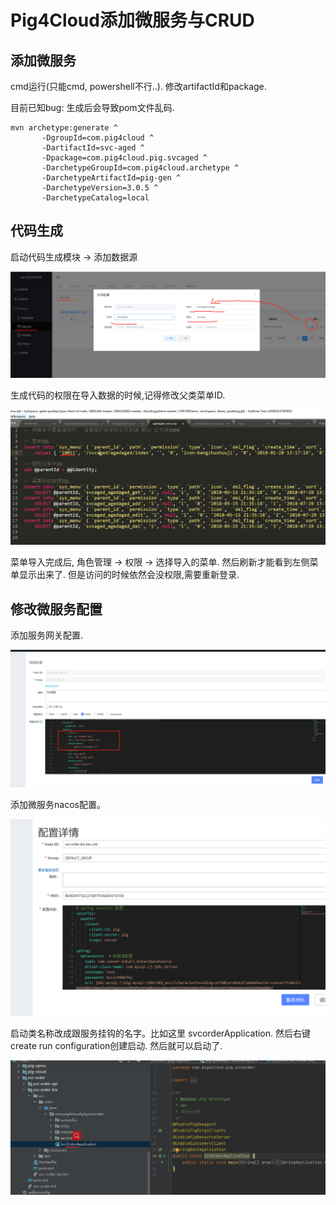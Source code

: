 

# Pig4Cloud添加微服务与CRUD



## 添加微服务

cmd运行(只能cmd, powershell不行..). 修改artifactId和package.

目前已知bug:  生成后会导致pom文件乱码.

```
mvn archetype:generate ^
       -DgroupId=com.pig4cloud ^
       -DartifactId=svc-aged ^
       -Dpackage=com.pig4cloud.pig.svcaged ^
       -DarchetypeGroupId=com.pig4cloud.archetype ^
       -DarchetypeArtifactId=pig-gen ^
       -DarchetypeVersion=3.0.5 ^
       -DarchetypeCatalog=local
```

## 代码生成

启动代码生成模块 -> 添加数据源

![image-20210322103624042](code_start_intro/image-20210322103624042.png)



生成代码的权限在导入数据的时候,记得修改父类菜单ID.

![image-20210322135327970](code_start_intro/image-20210322135327970.png)

菜单导入完成后,  角色管理 -> 权限 -> 选择导入的菜单. 然后刷新才能看到左侧菜单显示出来了. 但是访问的时候依然会没权限,需要重新登录.

## 修改微服务配置

添加服务网关配置.

![image-20210322103913507](code_start_intro/image-20210322103913507.png)

添加微服务nacos配置。

![image-20210322105904160](code_start_intro/image-20210322105904160.png)

启动类名称改成跟服务挂钩的名字。比如这里 svcorderApplication. 然后右键create run configuration创建启动. 然后就可以启动了.

![image-20210322110007632](code_start_intro/image-20210322110007632.png)



